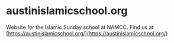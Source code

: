 austinislamicschool.org
=======================

Website for the Islamic Sunday school at NAMCC. Find us at [https://austinislamicschool.org/](https://austinislamicschool.org/)